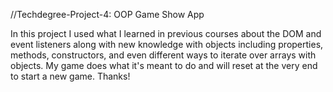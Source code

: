 //Techdegree-Project-4: OOP Game Show App

In this project I used what I learned in previous courses about the DOM and event listeners
along with new knowledge with objects including properties, methods, constructors, and even different
ways to iterate over arrays with objects. My game does what it's meant to do and will reset at the very end
to start a new game. Thanks!
